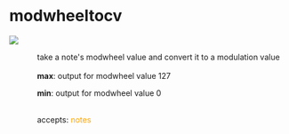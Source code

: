 
<a name=modwheeltocv></a><br>
# <b>modwheeltocv</b>
<img src="https://www.bespokesynth.com/docs/screenshots/modwheeltocv.png"><br>
<div style="display:inline-block;margin-left:50px;">
take a note's modwheel value and convert it to a modulation value<br/><br/>
<b>max</b>: output for modwheel value 127<br>

<b>min</b>: output for modwheel value 0<br>

<br>accepts: <font color=orange>notes</font> <br></div>
